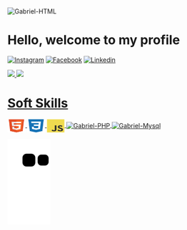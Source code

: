 <img align="center" alt="Gabriel-HTML" height="500" width="1000" src="https://user-images.githubusercontent.com/70382532/138322189-2db8df52-9dcb-40a0-88a8-c365466bd33d.gif">

<h1>Hello, welcome to my profile</h1> 

[![Instagram](https://img.shields.io/badge/Instagram-E4405F?style=for-the-badge&logo=instagram&logoColor=white)](https://www.instagram.com/biel_yoshino/)
[![Facebook](https://img.shields.io/badge/Facebook-1877F2?style=for-the-badge&logo=facebook&logoColor=white)](https://www.facebook.com/gabriel.yoshino.5/)
[![Linkedin](https://img.shields.io/badge/LinkedIn-0077B5?style=for-the-badge&logo=linkedin&logoColor=white)](https://www.linkedin.com/in/gabriel-yoshino-bb1960217/)

<div align="left">
  <a href="https://github.com/Gabrielhyds">
  <img height="180em" src="https://github-readme-stats.vercel.app/api?username=Gabrielhyds&show_icons=true&theme=tokyonight&include_all_commits=true&count_private=true"/>
  <img height="180em" src="https://github-readme-stats.vercel.app/api/top-langs/?username=Gabrielhyds&layout=compact&langs_count=7&theme=tokyonight"/>
</div>

# Soft Skills
<img align="center" alt="Gabriel-HTML" height="30" width="40" src="https://raw.githubusercontent.com/devicons/devicon/master/icons/html5/html5-original.svg">
<img align="center" alt="gabriel-CSS" height="30" width="40" src="https://raw.githubusercontent.com/devicons/devicon/master/icons/css3/css3-plain.svg">
<img align="center" alt="Gabriel-Js" height="30" width="40" src="https://raw.githubusercontent.com/devicons/devicon/master/icons/javascript/javascript-original.svg">
<img align="center" alt="Gabriel-PHP" height="30" width="40" 
     src="https://cdn.jsdelivr.net/gh/devicons/devicon/icons/php/php-plain.svg">
<img align="center" alt="Gabriel-Mysql" height="30" width="40"
      src="https://cdn.jsdelivr.net/gh/devicons/devicon/icons/mysql/mysql-plain-wordmark.svg">

![Snake animation](https://github.com/Gabrielhyds/Gabrielhyds/blob/output/github-contribution-grid-snake.svg)
 
  
